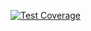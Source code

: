 [![Test Coverage](https://api.codeclimate.com/v1/badges/a99a88d28ad37a79dbf6/test_coverage)](https://codeclimate.com/bvlad05/frontend-project-lvl1)
